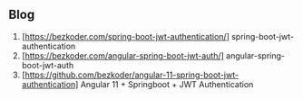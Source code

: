 ## Blog  
1. [https://bezkoder.com/spring-boot-jwt-authentication/] spring-boot-jwt-authentication
2. [https://bezkoder.com/angular-spring-boot-jwt-auth/] angular-spring-boot-jwt-auth
3. [https://github.com/bezkoder/angular-11-spring-boot-jwt-authentication] Angular 11 + Springboot + JWT Authentication